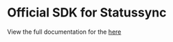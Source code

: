 # Official SDK for Statussync

View the full documentation for the [here](https://docs.statussync.dev)
